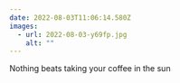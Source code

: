 ```yaml
---
date: 2022-08-03T11:06:14.580Z
images:
  - url: 2022-08-03-y69fp.jpg
    alt: ""
---
```

Nothing beats taking your coffee in the sun 
